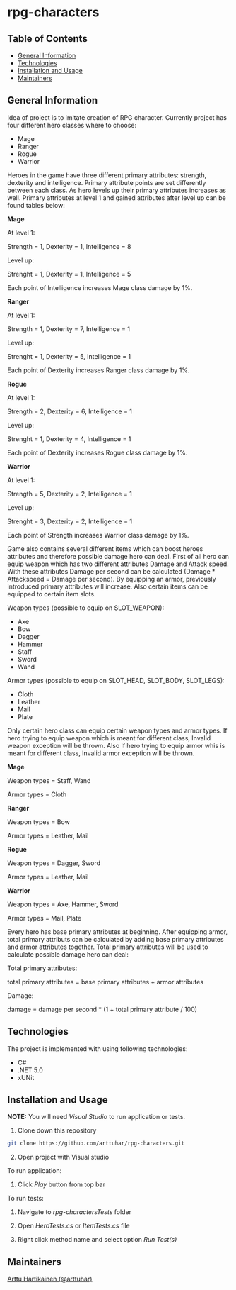 # rpg-characters

## Table of Contents

- [General Information](#general-information)
- [Technologies](#technologies)
- [Installation and Usage](#installation-and-usage)
- [Maintainers](#maintainers)

## General Information

Idea of project is to imitate creation of RPG character. Currently project has four different hero classes where to choose:

- Mage
- Ranger
- Rogue
- Warrior

Heroes in the game have three different primary attributes: strength, dexterity and intelligence. Primary attribute points are set differently between each class. As hero levels up their primary attributes increases as well. Primary attributes at level 1 and gained attributes after level up can be found tables below:

__Mage__

At level 1:

Strength = 1, Dexterity = 1, Intelligence = 8

Level up:

Strenght = 1, Dexterity = 1, Intelligence = 5

Each point of Intelligence increases Mage class damage by 1%.

__Ranger__

At level 1:

Strength = 1, Dexterity = 7, Intelligence = 1

Level up:

Strenght = 1, Dexterity = 5, Intelligence = 1

Each point of Dexterity increases Ranger class damage by 1%.

__Rogue__

At level 1:

Strength = 2, Dexterity = 6, Intelligence = 1

Level up:

Strenght = 1, Dexterity = 4, Intelligence = 1

Each point of Dexterity increases Rogue class damage by 1%.

__Warrior__

At level 1:

Strength = 5, Dexterity = 2, Intelligence = 1

Level up:

Strenght = 3, Dexterity = 2, Intelligence = 1

Each point of Strength increases Warrior class damage by 1%.

Game also contains several different items which can boost heroes attributes and therefore possible damage hero can deal. First of all hero can equip weapon which has two different attributes Damage and Attack speed. With these attributes Damage per second can be calculated (Damage * Attackspeed = Damage per second). By equipping an armor, previously introduced primary attributes will increase. Also certain items can be equipped to certain item slots.

Weapon types (possible to equip on SLOT_WEAPON):

- Axe
- Bow
- Dagger
- Hammer
- Staff
- Sword
- Wand

Armor types (possible to equip on SLOT_HEAD, SLOT_BODY, SLOT_LEGS):

- Cloth
- Leather
- Mail
- Plate

Only certain hero class can equip certain weapon types and armor types. If hero trying to equip weapon which is meant for different class, Invalid weapon exception will be thrown. Also if hero trying to equip armor whis is meant for different class, Invalid armor exception will be thrown. 

__Mage__

Weapon types = Staff, Wand

Armor types = Cloth

__Ranger__

Weapon types = Bow

Armor types = Leather, Mail

__Rogue__

Weapon types = Dagger, Sword

Armor types = Leather, Mail

__Warrior__

Weapon types = Axe, Hammer, Sword

Armor types = Mail, Plate

Every hero has base primary attributes at beginning. After equipping armor, total primary attributs can be calculated by adding base primary attributes and armor attributes together. Total primary attributes will be used to calculate possible damage hero can deal:

Total primary attributes:

total primary attributes = base primary attributes + armor attributes

Damage:

damage = damage per second * (1 + total primary attribute / 100)


## Technologies

The project is implemented with using following technologies:

- C#
- .NET 5.0
- xUNit

## Installation and Usage

__NOTE:__ You will need *Visual Studio* to run application or tests.

1. Clone down this repository
```sh
git clone https://github.com/arttuhar/rpg-characters.git
```

2. Open project with Visual studio

To run application:

1. Click *Play* button from top bar

To run tests:

1. Navigate to *rpg-charactersTests* folder

2. Open *HeroTests.cs* or *ItemTests.cs* file

3. Right click method name and select option *Run Test(s)*


## Maintainers

[Arttu Hartikainen (@arttuhar)](https://github.com/arttuhar)

